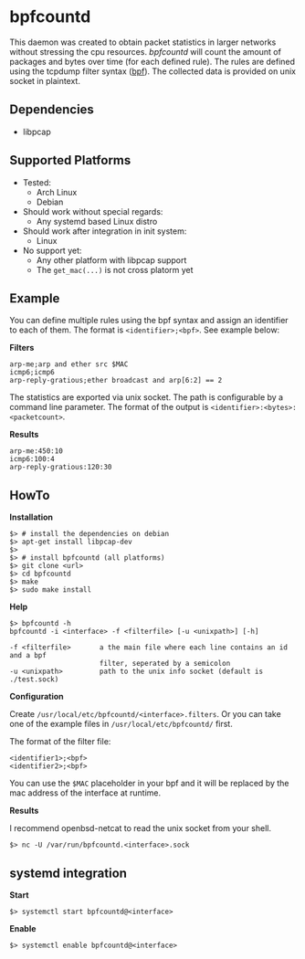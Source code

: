 # bpfcountd

This daemon was created to obtain packet statistics in larger networks
without stressing the cpu resources. *bpfcountd* will count the amount of
packages and bytes over time (for each defined rule).  The rules are defined
using the tcpdump filter syntax ([bpf](https://en.wikipedia.org/wiki/Berkeley_Packet_Filter)).
The collected data is provided on unix socket in plaintext.


## Dependencies

* libpcap


## Supported Platforms

* Tested:
    * Arch Linux
    * Debian
* Should work without special regards:
    * Any systemd based Linux distro
* Should work after integration in init system:
    * Linux
* No support yet:
    * Any other platform with libpcap support
    * The ```get_mac(...)``` is not cross platorm yet


## Example

You can define multiple rules using the bpf syntax and assign an
identifier to each of them. The format is ```<identifier>;<bpf>```.
See example below:

**Filters**

```
arp-me;arp and ether src $MAC
icmp6;icmp6
arp-reply-gratious;ether broadcast and arp[6:2] == 2
```

The statistics are exported via unix socket. The path is configurable by a
command line parameter. The format of the output is ```<identifier>:<bytes>:<packetcount>```.

**Results**

```
arp-me:450:10
icmp6:100:4
arp-reply-gratious:120:30
```

## HowTo

**Installation**

``` shell
$> # install the dependencies on debian
$> apt-get install libpcap-dev
$>
$> # install bpfcountd (all platforms)
$> git clone <url>
$> cd bpfcountd
$> make
$> sudo make install
```

**Help**

``` shell
$> bpfcountd -h
bpfcountd -i <interface> -f <filterfile> [-u <unixpath>] [-h]

-f <filterfile>       a the main file where each line contains an id and a bpf
                      filter, seperated by a semicolon
-u <unixpath>         path to the unix info socket (default is ./test.sock)
```

**Configuration**

Create ```/usr/local/etc/bpfcountd/<interface>.filters```. Or you can take
one of the example files in ```/usr/local/etc/bpfcountd/``` first.

The format of the filter file:
```
<identifier1>;<bpf>
<identifier2>;<bpf>
```

You can use the ```$MAC``` placeholder in your bpf and it will be
replaced by the mac address of the interface at runtime.

**Results**

I recommend openbsd-netcat to read the unix socket from your shell.

``` shell
$> nc -U /var/run/bpfcountd.<interface>.sock
```

## systemd integration

**Start**

``` shell
$> systemctl start bpfcountd@<interface>
```

**Enable**

``` shell
$> systemctl enable bpfcountd@<interface>
```
